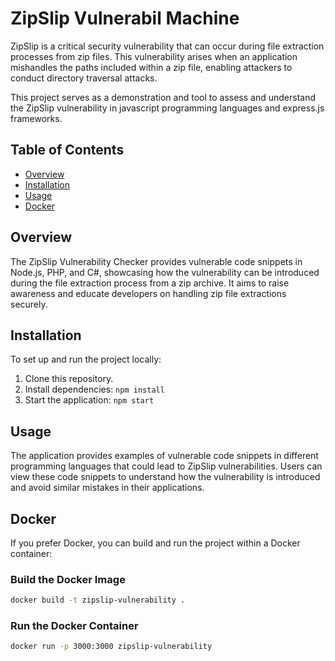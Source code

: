 # ZipSlip Vulnerabil Machine


ZipSlip is a critical security vulnerability that can occur during file extraction processes from zip files. This vulnerability arises when an application mishandles the paths included within a zip file, enabling attackers to conduct directory traversal attacks.

This project serves as a demonstration and tool to assess and understand the ZipSlip vulnerability in javascript programming languages and express.js frameworks.

## Table of Contents

- [Overview](#overview)
- [Installation](#installation)
- [Usage](#usage)
- [Docker](#docker)

## Overview

The ZipSlip Vulnerability Checker provides vulnerable code snippets in Node.js, PHP, and C#, showcasing how the vulnerability can be introduced during the file extraction process from a zip archive. It aims to raise awareness and educate developers on handling zip file extractions securely.

## Installation

To set up and run the project locally:

1. Clone this repository.
2. Install dependencies: `npm install`
3. Start the application: `npm start`

## Usage

The application provides examples of vulnerable code snippets in different programming languages that could lead to ZipSlip vulnerabilities. Users can view these code snippets to understand how the vulnerability is introduced and avoid similar mistakes in their applications.

## Docker

If you prefer Docker, you can build and run the project within a Docker container:

### Build the Docker Image

```bash
docker build -t zipslip-vulnerability .
```

### Run the Docker Container
```bash
docker run -p 3000:3000 zipslip-vulnerability
```
